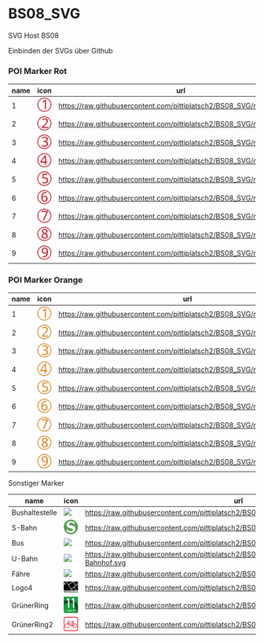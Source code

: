 # BS08_SVG
SVG Host BS08

Einbinden der SVGs über Github

### POI Marker Rot

name|icon|url
-|-|-
1	|<img src="https://raw.githubusercontent.com/pittiplatsch2/BS08_SVG/main/Rot_1.svg"/>|https://raw.githubusercontent.com/pittiplatsch2/BS08_SVG/main/Rot_1.svg
2	|<img src="https://raw.githubusercontent.com/pittiplatsch2/BS08_SVG/main/Rot_2.svg"/>|https://raw.githubusercontent.com/pittiplatsch2/BS08_SVG/main/Rot_2.svg
3	|<img src="https://raw.githubusercontent.com/pittiplatsch2/BS08_SVG/main/Rot_3.svg"/>|https://raw.githubusercontent.com/pittiplatsch2/BS08_SVG/main/Rot_3.svg
4	|<img src="https://raw.githubusercontent.com/pittiplatsch2/BS08_SVG/main/Rot_4.svg"/>|https://raw.githubusercontent.com/pittiplatsch2/BS08_SVG/main/Rot_4.svg
5	|<img src="https://raw.githubusercontent.com/pittiplatsch2/BS08_SVG/main/Rot_5.svg"/>|https://raw.githubusercontent.com/pittiplatsch2/BS08_SVG/main/Rot_5.svg
6	|<img src="https://raw.githubusercontent.com/pittiplatsch2/BS08_SVG/main/Rot_6.svg"/>|https://raw.githubusercontent.com/pittiplatsch2/BS08_SVG/main/Rot_6.svg
7	|<img src="https://raw.githubusercontent.com/pittiplatsch2/BS08_SVG/main/Rot_7.svg"/>|https://raw.githubusercontent.com/pittiplatsch2/BS08_SVG/main/Rot_7.svg
8	|<img src="https://raw.githubusercontent.com/pittiplatsch2/BS08_SVG/main/Rot_8.svg"/>|https://raw.githubusercontent.com/pittiplatsch2/BS08_SVG/main/Rot_8.svg
9	|<img src="https://raw.githubusercontent.com/pittiplatsch2/BS08_SVG/main/Rot_9.svg"/>|https://raw.githubusercontent.com/pittiplatsch2/BS08_SVG/main/Rot_9.svg




### POI Marker Orange

name|icon|url
-|-|-
1	|<img src="https://raw.githubusercontent.com/pittiplatsch2/BS08_SVG/main/Orange_1.svg"/>|https://raw.githubusercontent.com/pittiplatsch2/BS08_SVG/main/Orange_1.svg
2	|<img src="https://raw.githubusercontent.com/pittiplatsch2/BS08_SVG/main/Orange_2.svg"/>|https://raw.githubusercontent.com/pittiplatsch2/BS08_SVG/main/Orange_2.svg
3	|<img src="https://raw.githubusercontent.com/pittiplatsch2/BS08_SVG/main/Orange_3.svg"/>|https://raw.githubusercontent.com/pittiplatsch2/BS08_SVG/main/Orange_3.svg
4	|<img src="https://raw.githubusercontent.com/pittiplatsch2/BS08_SVG/main/Orange_4.svg"/>|https://raw.githubusercontent.com/pittiplatsch2/BS08_SVG/main/Orange_4.svg
5	|<img src="https://raw.githubusercontent.com/pittiplatsch2/BS08_SVG/main/Orange_5.svg"/>|https://raw.githubusercontent.com/pittiplatsch2/BS08_SVG/main/Orange_5.svg
6	|<img src="https://raw.githubusercontent.com/pittiplatsch2/BS08_SVG/main/Orange_6.svg"/>|https://raw.githubusercontent.com/pittiplatsch2/BS08_SVG/main/Orange_6.svg
7	|<img src="https://raw.githubusercontent.com/pittiplatsch2/BS08_SVG/main/Orange_7.svg"/>|https://raw.githubusercontent.com/pittiplatsch2/BS08_SVG/main/Orange_7.svg
8	|<img src="https://raw.githubusercontent.com/pittiplatsch2/BS08_SVG/main/Orange_8.svg"/>|https://raw.githubusercontent.com/pittiplatsch2/BS08_SVG/main/Orange_8.svg
9	|<img src="https://raw.githubusercontent.com/pittiplatsch2/BS08_SVG/main/Orange_9.svg"/>|https://raw.githubusercontent.com/pittiplatsch2/BS08_SVG/main/Orange_9.svg


Sonstiger Marker

name|icon|url
-|-|-
Bushaltestelle|<img src="https://raw.githubusercontent.com/pittiplatsch2/BS08_SVG/main/%C3%96PNVHaltestelle.svg"/>|https://raw.githubusercontent.com/pittiplatsch2/BS08_SVG/main/%C3%96PNVHaltestelle.svg
S-Bahn|<img src="https://raw.githubusercontent.com/pittiplatsch2/BS08_SVG/main/SBahn.svg"/>|https://raw.githubusercontent.com/pittiplatsch2/BS08_SVG/main/SBahn.svg
Bus|<img src="https://raw.githubusercontent.com/pittiplatsch2/BS08_SVG/main/%C3%96PNVBus.svg"/>|https://raw.githubusercontent.com/pittiplatsch2/BS08_SVG/main/%C3%96PNVBus.svg
U-Bahn|<img src="https://raw.githubusercontent.com/pittiplatsch2/BS08_SVG/main/%C3%96PNVU-Bahnhof.svg"/>|https://raw.githubusercontent.com/pittiplatsch2/BS08_SVG/main/%C3%96PNVU-Bahnhof.svg
Fähre| <img src="https://raw.githubusercontent.com/pittiplatsch2/BS08_SVG/main/F%C3%A4hranleger.svg"/>|https://raw.githubusercontent.com/pittiplatsch2/BS08_SVG/main/F%C3%A4hranleger.svg
Logo4|<img src="https://raw.githubusercontent.com/pittiplatsch2/BS08_SVG/main/Firmenlogo_4.svg"/>|https://raw.githubusercontent.com/pittiplatsch2/BS08_SVG/main/Firmenlogo_4.svg
GrünerRing | <img src="https://raw.githubusercontent.com/pittiplatsch2/BS08_SVG/main/SymbolGruenerRing.svg"/>|https://raw.githubusercontent.com/pittiplatsch2/BS08_SVG/main/SymbolGruenerRing.svg
GrünerRing2 | <img src="https://raw.githubusercontent.com/pittiplatsch2/BS08_SVG/main/SymbolGruenerRing2.svg"/>|https://raw.githubusercontent.com/pittiplatsch2/BS08_SVG/main/SymbolGruenerRing2.svg

